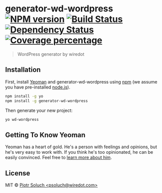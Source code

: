 # generator-wd-wordpress [![NPM version][npm-image]][npm-url] [![Build Status][travis-image]][travis-url] [![Dependency Status][daviddm-image]][daviddm-url] [![Coverage percentage][coveralls-image]][coveralls-url]
> WordPress generator by wiredot

## Installation

First, install [Yeoman](http://yeoman.io) and generator-wd-wordpress using [npm](https://www.npmjs.com/) (we assume you have pre-installed [node.js](https://nodejs.org/)).

```bash
npm install -g yo
npm install -g generator-wd-wordpress
```

Then generate your new project:

```bash
yo wd-wordpress
```

## Getting To Know Yeoman

Yeoman has a heart of gold. He&#39;s a person with feelings and opinions, but he&#39;s very easy to work with. If you think he&#39;s too opinionated, he can be easily convinced. Feel free to [learn more about him](http://yeoman.io/).

## License

MIT © [Piotr Soluch &lt;psoluch@wiredot.com&gt;](http://piotr.soluch.com)


[npm-image]: https://badge.fury.io/js/generator-wd-wordpress.svg
[npm-url]: https://npmjs.org/package/generator-wd-wordpress
[travis-image]: https://travis-ci.org/wiredot/generator-wd-wordpress.svg?branch=master
[travis-url]: https://travis-ci.org/wiredot/generator-wd-wordpress
[daviddm-image]: https://david-dm.org/wiredot/generator-wd-wordpress.svg?theme=shields.io
[daviddm-url]: https://david-dm.org/wiredot/generator-wd-wordpress
[coveralls-image]: https://coveralls.io/repos/wiredot/generator-wd-wordpress/badge.svg
[coveralls-url]: https://coveralls.io/r/wiredot/generator-wd-wordpress
